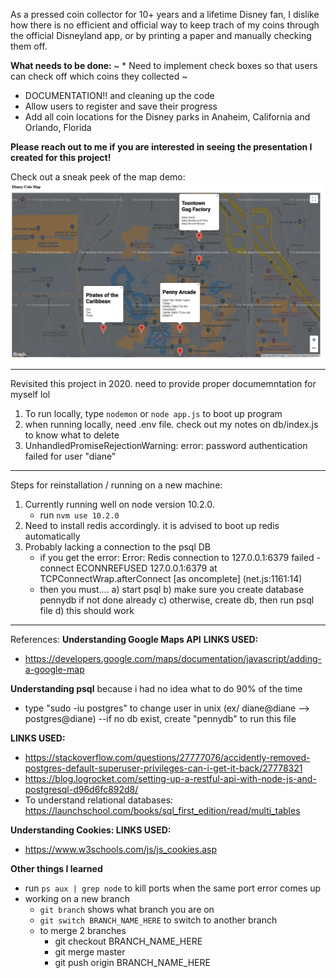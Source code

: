 As a pressed coin collector for 10+ years and a lifetime Disney fan, I dislike how there is no efficient and official way to keep trach of my coins through the official Disneyland app, or by printing a paper and manually checking them off. 

<b> What needs to be done: </b>
~ * Need to implement check boxes so that users can check off which coins they collected ~
* DOCUMENTATION!! and cleaning up the code 
* Allow users to register and save their progress 
* Add all coin locations for the Disney parks in Anaheim, California and Orlando, Florida



<b>Please reach out to me if you are interested in seeing the presentation I created for this project!</b>

Check out a sneak peek of the map demo: 
<img src = "readmeimages/mapdemo.png">

----------------------------------
Revisited this project in 2020.  need to provide proper documemntation for myself lol

1. To run locally, type ```nodemon``` or ```node app.js``` to boot up program 
2. when running locally, need .env file. check out my notes on db/index.js to know what to delete 
3. UnhandledPromiseRejectionWarning: error: password authentication failed for user "diane"



----------------------------------
Steps for reinstallation / running on a new machine:
1. Currently running well on node version 10.2.0. 
    - run ```nvm use 10.2.0``` 
2. Need to install redis accordingly. it is advised to boot up redis automatically
3. Probably lacking a connection to the psql DB
    - if you get the error: Error: Redis connection to 127.0.0.1:6379 failed - connect ECONNREFUSED 127.0.0.1:6379
    at TCPConnectWrap.afterConnect [as oncomplete] (net.js:1161:14)
    - then you must....
        a) start psql 
        b) make sure you create database pennydb if not done already 
        c) otherwise, create db, then run psql file 
        d) this should work 
    

----------------------------------
References:
<b>Understanding Google  Maps API</b>
<b> LINKS USED: </b> 
* https://developers.google.com/maps/documentation/javascript/adding-a-google-map

<b>Understanding psql</b>
because i had no idea what to do 90% of the time 

* type "sudo -iu postgres" to change user in unix (ex/ diane@diane --> postgres@diane)
--if no db exist, create "pennydb" to run this file 

<b> LINKS USED: </b> 
* https://stackoverflow.com/questions/27777076/accidently-removed-postgres-default-superuser-privileges-can-i-get-it-back/27778321
* https://blog.logrocket.com/setting-up-a-restful-api-with-node-js-and-postgresql-d96d6fc892d8/
* To understand relational databases: https://launchschool.com/books/sql_first_edition/read/multi_tables


<b> Understanding Cookies: </b>
<b> LINKS USED: </b>
* https://www.w3schools.com/js/js_cookies.asp

<b>Other things I learned</b>
* run ```ps aux | grep node``` to kill ports when the same port error comes up 
* working on a new branch
    - ```git branch``` shows what branch you are on
    - ```git switch BRANCH_NAME_HERE``` to switch to another branch
    - to merge 2 branches
        - git checkout BRANCH_NAME_HERE
        - git merge master
        - git push origin BRANCH_NAME_HERE
